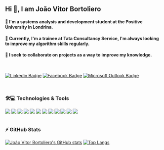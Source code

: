 
## Hi 👋, I am João Vitor Bortoliero

#### 📖 I'm a systems analysis and development student at the Positive University in Londrina.
#### 🔭 Currently, I'm a trainee at Tata Consultancy Service, I'm always looking to improve my algorithm skills regularly.
#### 🤝 I seek to collaborate on projects as a way to improve my knowledge.

<br/> 

[![Linkedin Badge](https://img.shields.io/badge/LinkedIn-0077B5?style=for-the-badge&logo=linkedin&logoColor=white)](https://www.linkedin.com/in/joaovitorbortoliero/)
[![Facebook Badge](https://img.shields.io/badge/facebook-%231877F2.svg?&style=for-the-badge&logo=facebook&logoColor=white)](https://www.facebook.com/joaovitor.bortolierosilva)
[![Microsoft Outlook Badge](https://img.shields.io/badge/bortoliero.10@hotmail.com-0078D4?style=for-the-badge&logo=microsoft-outlook&logoColor=white)](https://www.outlook.com/bortoliero.10@hotmail.com)

<br/> 

### 🛠️💻 Technologies & Tools
<div style="display: inline_block"> 
  <img align="center" src= "https://img.shields.io/badge/JavaScript-323330?style=for-the-badge&logo=javascript&logoColor=F7DF1E"/>
  <img align="center" src= "https://img.shields.io/badge/TypeScript-007ACC?style=for-the-badge&logo=typescript&logoColor=white"/>
  <img align="center" src= "https://img.shields.io/badge/C%23-239120?style=for-the-badge&logo=c-sharp&logoColor=white"/>
  <img align="center" src= "https://img.shields.io/badge/CSS3-1572B6?style=for-the-badge&logo=css3&logoColor=white"/>
  <img align="center" src= "https://img.shields.io/badge/HTML5-E34F26?style=for-the-badge&logo=html5&logoColor=white"/>
  <img align="center" src= "https://img.shields.io/badge/MySQL-005C84?style=for-the-badge&logo=mysql&logoColor=white"/>
  <img align="center" src= "https://img.shields.io/badge/Expo-1B1F23?style=for-the-badge&logo=expo&logoColor=white"/>
  <img align="center" src= "https://img.shields.io/badge/Node.js-339933?style=for-the-badge&logo=nodedotjs&logoColor=white"/>
  <img align="center" src= "https://img.shields.io/badge/Express.js-000000?style=for-the-badge&logo=express&logoColor=white"/>
  <img align="center" src= "https://img.shields.io/badge/npm-CB3837?style=for-the-badge&logo=npm&logoColor=white"/>                
  <img align="center" src= "https://img.shields.io/badge/React-20232A?style=for-the-badge&logo=react&logoColor=61DAFB"/>
  <img align="center" src= "https://img.shields.io/badge/Postman-FF6C37?style=for-the-badge&logo=Postman&logoColor=white"/>
</div>

<br/>

### ⚡ GitHub Stats

[![João Vitor Bortoliero's GitHub stats](https://github-readme-stats.vercel.app/api?username=joaobortoliero&show_icons=true&theme=radical)](https://github.com/joaobortoliero/github-readme-stats)
[![Top Langs](https://github-readme-stats.vercel.app/api/top-langs/?username=joaobortoliero&layout=compact)](https://github.com/joaobortoliero/github-readme-stats)
